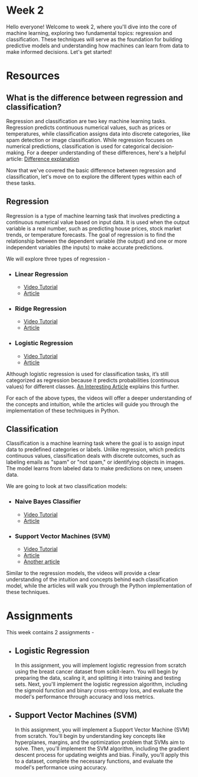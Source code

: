 # Week 2
Hello everyone! Welcome to week 2, where you'll dive into the core of machine learning, exploring two fundamental topics: regression and classification. These techniques will serve as the foundation for building predictive models and understanding how machines can learn from data to make informed decisions. Let's get started!
# Resources
## What is the difference between regression and classification?
Regression and classification are two key machine learning tasks. Regression predicts continuous numerical values, such as prices or temperatures, while classification assigns data into discrete categories, like spam detection or image classification. While regression focuses on numerical predictions, classification is used for categorical decision-making.
For a deeper understanding of these differences, here's a helpful article: [Difference explanation](https://www.javatpoint.com/regression-vs-classification-in-machine-learning)
<br>

Now that we've covered the basic difference between regression and classification, let's move on to explore the different types within each of these tasks.

## Regression 
Regression is a type of machine learning task that involves predicting a continuous numerical value based on input data. It is used when the output variable is a real number, such as predicting house prices, stock market trends, or temperature forecasts. The goal of regression is to find the relationship between the dependent variable (the output) and one or more independent variables (the inputs) to make accurate predictions. 

We will explore three types of regression - 
- ### Linear Regression
    - [Video Tutorial](https://youtu.be/7ArmBVF2dCs?si=A9VVZMGBa51alAIJ)
    - [Article](https://www.geeksforgeeks.org/linear-regression-implementation-from-scratch-using-python/)
- ### Ridge Regression
    - [Video Tutorial](https://youtu.be/Q81RR3yKn30?si=PSsC-qxrluSk_eLp)
    - [Article](https://www.geeksforgeeks.org/implementation-of-ridge-regression-from-scratch-using-python/)
- ### Logistic Regression
    - [Video Tutorial](https://youtu.be/yIYKR4sgzI8?si=h-myOtJxpLLIoXB-)
    - [Article](https://www.geeksforgeeks.org/implementation-of-logistic-regression-from-scratch-using-python/)
  
Although logistic regression is used for classification tasks, it’s still categorized as regression because it predicts probabilities (continuous values) for different classes. [An Interesting Article](https://ashish-mehta.medium.com/why-is-logistic-regression-called-regression-if-it-is-a-classification-algorithm-9c2a166e7b74) explains this further.

For each of the above types, the videos will offer a deeper understanding of the concepts and intuition, while the articles will guide you through the implementation of these techniques in Python.

## Classification
Classification is a machine learning task where the goal is to assign input data to predefined categories or labels. Unlike regression, which predicts continuous values, classification deals with discrete outcomes, such as labeling emails as "spam" or "not spam," or identifying objects in images. The model learns from labeled data to make predictions on new, unseen data.

We are going to look at two classification models:
- ### Naive Bayes Classifier
    - [Video Tutorial](https://youtu.be/O2L2Uv9pdDA?si=gIi_vdJOZmGimaJ-)
    - [Article](https://www.geeksforgeeks.org/naive-bayes-classifiers/)
- ### Support Vector Machines (SVM)
    - [Video Tutorial](https://youtu.be/ny1iZ5A8ilA?si=3wjFV4-fxQjY5mVT)
    - [Article](https://www.geeksforgeeks.org/support-vector-machine-algorithm/)
    - [Another article](https://medium.com/@gallettilance/support-vector-machines-16241417ee6d)

Similar to the regression models, the videos will provide a clear understanding of the intuition and concepts behind each classification model, while the articles will walk you through the Python implementation of these techniques.

# Assignments
This week contains 2 assignments -
- ## Logistic Regression
  In this assignment, you will implement logistic regression from scratch using the breast cancer dataset from scikit-learn. You will begin by preparing the data, scaling it, and splitting it into training and testing sets. Next, you'll implement the logistic regression algorithm, including the sigmoid function and binary cross-entropy loss, and evaluate the model's performance through accuracy and loss metrics.
- ## Support Vector Machines (SVM)
  In this assignment, you will implement a Support Vector Machine (SVM) from scratch. You'll begin by understanding key concepts like hyperplanes, margins, and the optimization problem that SVMs aim to solve. Then, you'll implement the SVM algorithm, including the gradient descent process for updating weights and bias. Finally, you'll apply this to a dataset, complete the necessary functions, and evaluate the model's performance using accuracy.
